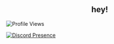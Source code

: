 <h2 align="center">hey!</h2>

![Profile Views](https://komarev.com/ghpvc/?username=lilclown1337)

[![Discord Presence](https://lanyard.cnrad.dev/api/1091024751629193358)](https://discord.com/users/1091024751629193358)
